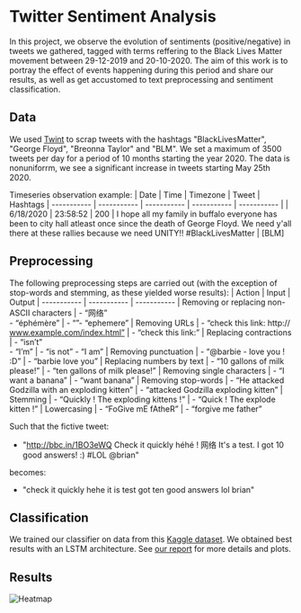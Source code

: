 # Twitter Sentiment Analysis

In this project, we observe the evolution of sentiments (positive/negative) in tweets we gathered, tagged with terms reffering to the Black Lives Matter movement between 29-12-2019 and 20-10-2020. The aim of this work is to portray the effect of events happening during this period and share our results, as well as get accustomed to text preprocessing and sentiment classification.

## Data

We used [Twint](https://github.com/twintproject/twint) to scrap tweets with the hashtags "BlackLivesMatter", "George Floyd", "Breonna Taylor" and "BLM". We set a maximum of 3500 tweets per day for a period of 10 months starting the year 2020. The data is nonuniforrm, we see a significant increase in tweets starting May 25th 2020.

Timeseries observation example:
| Date | Time | Timezone | Tweet | Hashtags
| ----------- | ----------- | ----------- | ----------- | ----------- |
| 6/18/2020 | 23:58:52 | 200 | I hope all my family in buffalo everyone has been to city hall atleast once since the death of George Floyd. We need y'all there at these rallies because we need UNITY!! #BlackLivesMatter | [BLM]

## Preprocessing

The following preprocessing steps are carried out (with the exception of stop-words and stemming, as these yielded worse results):
| Action | Input | Output
| ----------- | ----------- | -----------
| Removing or replacing non-ASCII characters | - “网络”<br>- “éphémère” | - “”- “ephemere”
| Removing URLs | - “check this link: http:// www.example.com/index.html” | - “check this link:”
| Replacing contractions | - “isn’t”<br>- “I’m” | - “is not” - “I am”
| Removing punctuation | - “@barbie - love you ! :D” | - “barbie love you”
| Replacing numbers by text | - “10 gallons of milk please!” | - “ten gallons of milk please!”
| Removing single characters | - “I want a banana” | - “want banana”
| Removing stop-words | - “He attacked Godzilla with an exploding kitten” | - “attacked Godzilla exploding kitten”
| Stemming | - “Quickly ! The exploding kittens !” | - “Quick ! The explode kitten !”
| Lowercasing | - “FoGive mE fAtheR” | - “forgive me father”

Such that the fictive tweet:
- "http://bbc.in/1BO3eWQ Check it quickly héhé ! 网络 It's a test. I got 10 good answers! :) #LOL @brian"

becomes:
- "check it quickly hehe it is test got ten good answers lol brian"

## Classification

We trained our classifier on data from this [Kaggle dataset](https://www.kaggle.com/kazanova/sentiment140).
We obtained best results with an LSTM architecture. See [our report]() for more details and plots.

## Results

![Heatmap](image.jpg)
